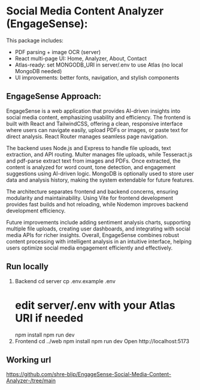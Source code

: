 # Social Media Content Analyzer (EngageSense):

This package includes:
- PDF parsing + image OCR (server)
- React multi-page UI: Home, Analyzer, About, Contact
- Atlas-ready: set MONGODB_URI in server/.env to use Atlas (no local MongoDB needed)
- UI improvements: better fonts, navigation, and stylish components


## EngageSense Approach:
EngageSense is a web application that provides AI-driven insights into social media content, emphasizing usability and efficiency. The frontend is built with React and TailwindCSS, offering a clean, responsive interface where users can navigate easily, upload PDFs or images, or paste text for direct analysis. React Router manages seamless page navigation.

The backend uses Node.js and Express to handle file uploads, text extraction, and API routing. Multer manages file uploads, while Tesseract.js and pdf-parse extract text from images and PDFs. Once extracted, the content is analyzed for word count, tone detection, and engagement suggestions using AI-driven logic. MongoDB is optionally used to store user data and analysis history, making the system extendable for future features.

The architecture separates frontend and backend concerns, ensuring modularity and maintainability. Using Vite for frontend development provides fast builds and hot reloading, while Nodemon improves backend development efficiency.

Future improvements include adding sentiment analysis charts, supporting multiple file uploads, creating user dashboards, and integrating with social media APIs for richer insights. Overall, EngageSense combines robust content processing with intelligent analysis in an intuitive interface, helping users optimize social media engagement efficiently and effectively.


## Run locally
1. Backend
   cd server
   cp .env.example .env
   # edit server/.env with your Atlas URI if needed
   npm install
   npm run dev
2. Frontend
   cd ../web
   npm install
   npm run dev
Open http://localhost:5173


## Working url
https://github.com/shre-blip/EngageSense-Social-Media-Content-Analyzer-/tree/main